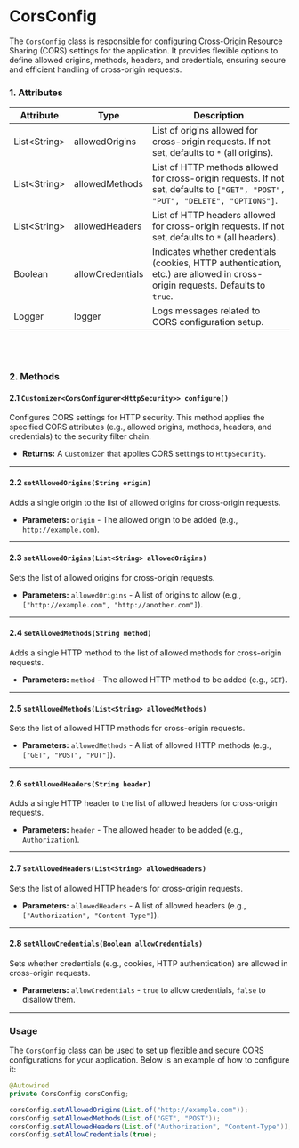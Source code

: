 # CorsConfig

The `CorsConfig` class is responsible for configuring Cross-Origin Resource Sharing (CORS) settings for the application. It provides flexible options to define allowed origins, methods, headers, and credentials, ensuring secure and efficient handling of cross-origin requests.

### 1. Attributes

<table>
  <thead>
    <tr>
      <th>Attribute</th>
      <th>Type</th>
      <th>Description</th>
    </tr>
  </thead>
  <tbody>
    <tr>
      <td>List&lt;String&gt;</td>
      <td>allowedOrigins</td>
      <td>List of origins allowed for cross-origin requests. If not set, defaults to <code>*</code> (all origins).</td>
    </tr>
    <tr>
      <td>List&lt;String&gt;</td>
      <td>allowedMethods</td>
      <td>List of HTTP methods allowed for cross-origin requests. If not set, defaults to <code>["GET", "POST", "PUT", "DELETE", "OPTIONS"]</code>.</td>
    </tr>
    <tr>
      <td>List&lt;String&gt;</td>
      <td>allowedHeaders</td>
      <td>List of HTTP headers allowed for cross-origin requests. If not set, defaults to <code>*</code> (all headers).</td>
    </tr>
    <tr>
      <td>Boolean</td>
      <td>allowCredentials</td>
      <td>Indicates whether credentials (cookies, HTTP authentication, etc.) are allowed in cross-origin requests. Defaults to <code>true</code>.</td>
    </tr>
    <tr>
      <td>Logger</td>
      <td>logger</td>
      <td>Logs messages related to CORS configuration setup.</td>
    </tr>
  </tbody>
</table>

<br></br>

### 2. Methods

#### 2.1 `Customizer<CorsConfigurer<HttpSecurity>> configure()`
Configures CORS settings for HTTP security. This method applies the specified CORS attributes (e.g., allowed origins, methods, headers, and credentials) to the security filter chain.

- **Returns:**
  A `Customizer` that applies CORS settings to `HttpSecurity`.

---

#### 2.2 `setAllowedOrigins(String origin)`
Adds a single origin to the list of allowed origins for cross-origin requests.

- **Parameters:**
  `origin` - The allowed origin to be added (e.g., `http://example.com`).

---

#### 2.3 `setAllowedOrigins(List<String> allowedOrigins)`
Sets the list of allowed origins for cross-origin requests.

- **Parameters:**
  `allowedOrigins` - A list of origins to allow (e.g., `["http://example.com", "http://another.com"]`).

---

#### 2.4 `setAllowedMethods(String method)`
Adds a single HTTP method to the list of allowed methods for cross-origin requests.

- **Parameters:**
  `method` - The allowed HTTP method to be added (e.g., `GET`).

---

#### 2.5 `setAllowedMethods(List<String> allowedMethods)`
Sets the list of allowed HTTP methods for cross-origin requests.

- **Parameters:**
  `allowedMethods` - A list of allowed HTTP methods (e.g., `["GET", "POST", "PUT"]`).

---

#### 2.6 `setAllowedHeaders(String header)`
Adds a single HTTP header to the list of allowed headers for cross-origin requests.

- **Parameters:**
  `header` - The allowed header to be added (e.g., `Authorization`).

---

#### 2.7 `setAllowedHeaders(List<String> allowedHeaders)`
Sets the list of allowed HTTP headers for cross-origin requests.

- **Parameters:**
  `allowedHeaders` - A list of allowed headers (e.g., `["Authorization", "Content-Type"]`).

---

#### 2.8 `setAllowCredentials(Boolean allowCredentials)`
Sets whether credentials (e.g., cookies, HTTP authentication) are allowed in cross-origin requests.

- **Parameters:**
  `allowCredentials` - `true` to allow credentials, `false` to disallow them.

---

### Usage

The `CorsConfig` class can be used to set up flexible and secure CORS configurations for your application. Below is an example of how to configure it:

```java
@Autowired
private CorsConfig corsConfig;

corsConfig.setAllowedOrigins(List.of("http://example.com"));
corsConfig.setAllowedMethods(List.of("GET", "POST"));
corsConfig.setAllowedHeaders(List.of("Authorization", "Content-Type"));
corsConfig.setAllowCredentials(true);
